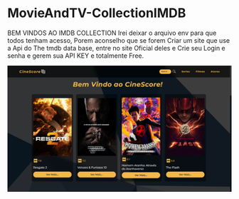 # MovieAndTV-CollectionIMDB

BEM VINDOS AO IMDB COLLECTION
Irei deixar o arquivo env para que todos tenham acesso, Porem aconselho que se forem Criar um site que use a Api do The tmdb data base, entre no site Oficial deles e Crie seu Login e senha e gerem sua API KEY e totalmente Free.

<img src='./src/assets/sass/img/cine.png'>
